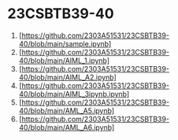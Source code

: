 # 23CSBTB39-40
1.  [https://github.com/2303A51531/23CSBTB39-40/blob/main/sample.ipynb]
2. [https://github.com/2303A51531/23CSBTB39-40/blob/main/AIML_1.ipynb]
3. [https://github.com/2303A51531/23CSBTB39-40/blob/main/AIML_A2.ipynb]
4. [https://github.com/2303A51531/23CSBTB39-40/blob/main/AIML_3ipynb.ipynb]
5. [https://github.com/2303A51531/23CSBTB39-40/blob/main/AML_A5.ipynb]
6. [https://github.com/2303A51531/23CSBTB39-40/blob/main/AML_A6.ipynb]
